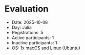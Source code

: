 # Evaluation

- Date: 2025-10-08
- Day: Julia
- Registrations: 5
- Active participants: 1
- Inactive participants: 1
- OS: 1x macOS and Linux (Ubuntu)
